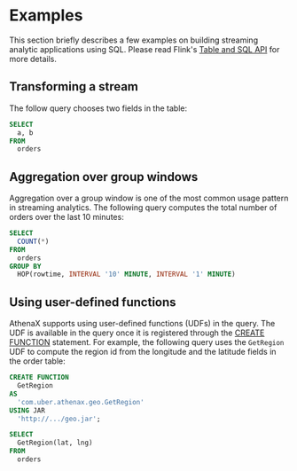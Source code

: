 # Examples

This section briefly describes a few examples on building streaming analytic applications using SQL. Please read Flink's [Table and SQL API](https://ci.apache.org/projects/flink/flink-docs-release-1.5/dev/table/sql.html) for more details.

## Transforming a stream

The follow query chooses two fields in the table:

```sql
SELECT
  a, b
FROM
  orders
```

## Aggregation over group windows

Aggregation over a group window is one of the most common usage pattern in streaming analytics. The following query computes the total number of orders over the last 10 minutes:

```sql
SELECT
  COUNT(*)
FROM
  orders
GROUP BY
  HOP(rowtime, INTERVAL '10' MINUTE, INTERVAL '1' MINUTE)
```

## Using user-defined functions

AthenaX supports using user-defined functions (UDFs) in the query. The UDF is available in the query once it is registered through the [CREATE FUNCTION](https://cwiki.apache.org/confluence/display/Hive/LanguageManual+DDL) statement. For example, the following query uses the `GetRegion` UDF to compute the region id from the longitude and the latitude fields in the order table:

```sql
CREATE FUNCTION
  GetRegion
AS
  'com.uber.athenax.geo.GetRegion'
USING JAR
  'http://.../geo.jar';

SELECT
  GetRegion(lat, lng)
FROM
  orders
```
